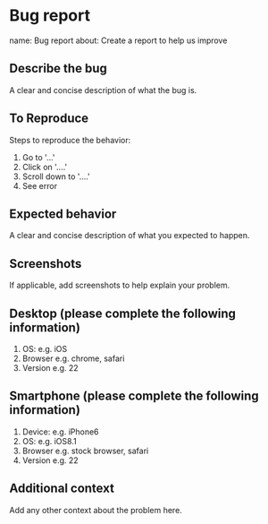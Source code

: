 # Bug report

name: Bug report
about: Create a report to help us improve

## Describe the bug

A clear and concise description of what the bug is.

## To Reproduce

Steps to reproduce the behavior:
1.  Go to '...'
2.  Click on '....'
3.  Scroll down to '....'
4.  See error

## Expected behavior
A clear and concise description of what you expected to happen.

## Screenshots
If applicable, add screenshots to help explain your problem.

## Desktop (please complete the following information)

1.  OS: e.g. iOS
2.  Browser e.g. chrome, safari
3.  Version e.g. 22

## Smartphone (please complete the following information)

1.  Device: e.g. iPhone6
2.  OS: e.g. iOS8.1
3.  Browser e.g. stock browser, safari
4.  Version e.g. 22

## Additional context
Add any other context about the problem here.
